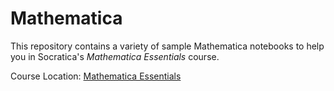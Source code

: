 # Mathematica

This repository contains a variety of sample Mathematica notebooks to help you 
in Socratica's *Mathematica Essentials* course.

Course Location:  [Mathematica Essentials](https://vimeo.com/ondemand/mathematica)
